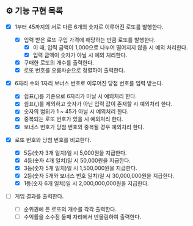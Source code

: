 ## ⚙ 기능 구현 목록

- [x] 1부터 45까지의 서로 다른 6개의 숫자로 이루어진 로또를 발행한다.

  - [x] 입력 받은 로또 구입 가격에 해당하는 만큼 로또를 발행한다.
    - [x] 이 때, 입력 금액이 1,000으로 나누어 떨어지지 않을 시 예외 처리한다.
    - [x] 입력 금액이 숫자가 아닐 시 예외 처리한다.
  - [x] 구매한 로또의 개수를 출력한다.
  - [x] 로또 번호를 오름차순으로 정렬하여 출력한다.

- [x] 6자리 수와 1자리 보너스 번호로 이루어진 당첨 번호를 입력 받는다.

  - [x] 쉼표(,)를 기준으로 6자리가 아닐 시 예외처리 한다.
  - [x] 쉼표(,)를 제외하고 숫자가 아닌 입력 값이 존재할 시 예외처리 한다.
  - [x] 숫자의 범위가 1 ~ 45가 아닐 시 예외처리 한다.
  - [x] 중복되는 로또 번호가 있을 시 예외처리 한다.
  - [x] 보너스 번호가 당첨 번호와 중복될 경우 예외처리 한다.

- [x] 로또 번호와 당첨 번호를 비교한다.

  - [x] 5등(숫자 3개 일치)일 시 5,000원을 지급한다.
  - [x] 4등(숫자 4개 일치)일 시 50,000원을 지급한다.
  - [x] 3등(숫자 5개 일치)일 시 1,500,000원을 지급한다.
  - [x] 2등(숫자 5개와 보너스 번호 일치)일 시 30,000,000원을 지급한다.
  - [x] 1등(숫자 6개 일치)일 시 2,000,000,000원을 지급한다.

- [ ] 게임 결과를 출력한다.
  - [ ] 순위권에 든 로또의 개수를 각각 출력한다.
  - [ ] 수익률을 소수점 둘째 자리에서 반올림하여 출력한다.
